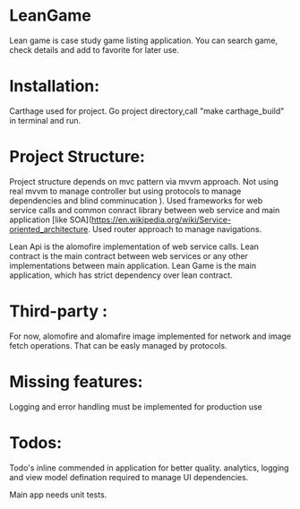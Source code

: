 # LeanGame
Lean game is case study game listing application. You can search game, check details and add to favorite for later use. 

 # Installation:
Carthage used for project. Go project directory,call "make carthage_build" in terminal and run.

# Project Structure:

Project structure depends on mvc pattern via mvvm approach. Not using real mvvm to manage controller but using protocols to manage dependencies and blind comminucation ). Used frameworks for web service calls and common conract library between web service and main application [like SOA](https://en.wikipedia.org/wiki/Service-oriented_architecture. Used router approach to manage navigations. 

Lean Api is the alomofire implementation of web service calls. 
Lean contract is the main contract between web services or any other implementations between main application.
Lean Game is the main application, which has strict dependency over lean contract.  
# Third-party :
For now, alomofire and alomafire image implemented for network and image fetch operations. That can be easly managed by protocols.
# Missing features:
Logging and error handling must be implemented for production use

# Todos: 
Todo's inline commended in application for better quality. analytics, logging and view model defination required to manage UI dependencies.

Main app needs unit tests. 
